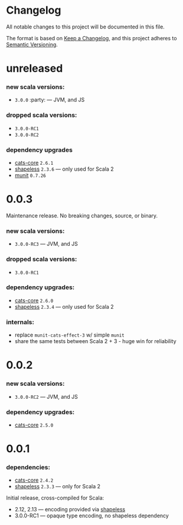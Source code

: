 # Changelog

All notable changes to this project will be documented in this file.

The format is based on [Keep a Changelog](https://keepachangelog.com/en/1.0.0/),
and this project adheres to [Semantic Versioning](https://semver.org/spec/v2.0.0.html).

# unreleased

### new scala versions:

- `3.0.0` :party: — JVM, and JS

### dropped scala versions:

- `3.0.0-RC1`
- `3.0.0-RC2`

### dependency upgrades

- [cats-core](https://github.com/typelevel/cats) `2.6.1`
- [shapeless](https://github.com/milessabin/shapeless) `2.3.6` — only used for Scala 2
- [munit](https://github.com/scalameta/munit/releases) `0.7.26`

# 0.0.3

Maintenance release. No breaking changes, source, or binary.

### new scala versions:

- `3.0.0-RC3` — JVM, and JS

### dropped scala versions:

- `3.0.0-RC1`

### dependency upgrades:

- [cats-core](https://github.com/typelevel/cats) `2.6.0`
- [shapeless](https://github.com/milessabin/shapeless) `2.3.4` — only used for Scala 2

### internals:

- replace `munit-cats-effect-3` w/ simple `munit`
- share the same tests between Scala 2 + 3 - huge win for reliability

# 0.0.2

### new scala versions:

- `3.0.0-RC2` — JVM, and JS

### dependency upgrades:

- [cats-core](https://github.com/typelevel/cats) `2.5.0`

# 0.0.1

### dependencies:

- [cats-core](https://github.com/typelevel/cats) `2.4.2`
- [shapeless](https://github.com/milessabin/shapeless) `2.3.3` — only for Scala 2

Initial release, cross-compiled for Scala:

- 2.12, 2.13 — encoding provided via [shapeless](https://github.com/milessabin/shapeless)
- 3.0.0-RC1 — opaque type encoding, no shapeless dependency
